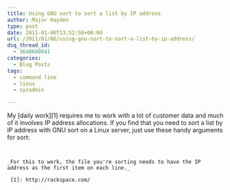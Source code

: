 ```yaml
---
title: Using GNU sort to sort a list by IP address
author: Major Hayden
type: post
date: 2011-01-06T13:52:58+00:00
url: /2011/01/06/using-gnu-sort-to-sort-a-list-by-ip-address/
dsq_thread_id:
  - 3648600041
categories:
  - Blog Posts
tags:
  - command line
  - linux
  - sysadmin

---
```

My [daily work][1] requires me to work with a lot of customer data and much of it involves IP address allocations. If you find that you need to sort a list by IP address with GNU sort on a Linux server, just use these handy arguments for sort:

```


_For this to work, the file you're sorting needs to have the IP address as the first item on each line._

 [1]: http://rackspace.com/
